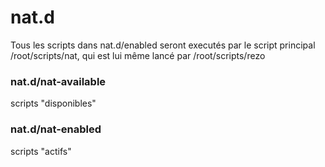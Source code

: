 # nat.d

Tous les scripts dans nat.d/enabled seront executés par le script principal /root/scripts/nat, qui est lui même lancé par /root/scripts/rezo

### nat.d/nat-available
scripts "disponibles"

### nat.d/nat-enabled
scripts "actifs"
